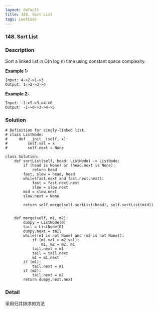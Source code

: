 ```yaml
---
layout: default
title: 148. Sort List
tags: LeetCode
---
```


### 148. Sort List

### Description

Sort a linked list in O(n log n) time using constant space complexity.

**Example 1:**
```
Input: 4->2->1->3
Output: 1->2->3->4
```
**Example 2:**
```
Input: -1->5->3->4->0
Output: -1->0->3->4->5
```

### Solution
```
# Definition for singly-linked list.
# class ListNode:
#     def __init__(self, x):
#         self.val = x
#         self.next = None

class Solution:
    def sortList(self, head: ListNode) -> ListNode:
        if (head is None) or (head.next is None):
            return head
        fast, slow = head, head
        while(fast.next and fast.next.next):
            fast = fast.next.next
            slow = slow.next
        mid = slow.next
        slow.next = None

        return self.merge(self.sortList(head), self.sortList(mid))
        
    
    def merge(self, m1, m2):
        dumpy = ListNode(0)
        tail = ListNode(0)
        dumpy.next = tail
        while((m1 is not None) and (m2 is not None)):
            if (m1.val > m2.val):
                m1, m2 = m2, m1
            tail.next = m1
            tail = tail.next
            m1 = m1.next
        if (m1):
            tail.next = m1
        if (m2):
            tail.next = m2
        return dumpy.next.next
```

### Detail

采用归并排序的方法
